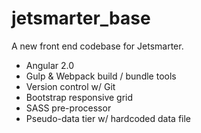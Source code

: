 # jetsmarter_base
A new front end codebase for Jetsmarter. 

- Angular 2.0
- Gulp & Webpack build / bundle tools
- Version control w/ Git
- Bootstrap responsive grid
- SASS pre-processor
- Pseudo-data tier w/ hardcoded data file
